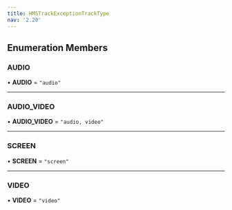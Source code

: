 ```yaml
---
title: HMSTrackExceptionTrackType
nav: '2.20'
---
```


## Enumeration Members

### AUDIO

• **AUDIO** = `"audio"`

---

### AUDIO_VIDEO

• **AUDIO_VIDEO** = `"audio, video"`

---

### SCREEN

• **SCREEN** = `"screen"`

---

### VIDEO

• **VIDEO** = `"video"`
